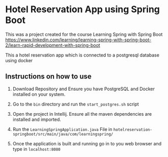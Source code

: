 # Hotel Reservation App using Spring Boot

This was a project created for the course Learning Spring with Spring Boot
https://www.linkedin.com/learning/learning-spring-with-spring-boot-2/learn-rapid-development-with-spring-boot

This a hotel reservation app which is connected to a postgresql database using docker 

## Instructions on how to use 

1. Download Repository and Ensure you have PostgreSQL and Docker installed on your system. 

2. Go to the `bin` directory and run the `start_postgres.sh` script 

3. Open the project in Intellij. Ensure all the maven dependencies are installed and imported. 

4. Run the `LearningSpringApplication.java` File in `hotelreservation-springboot/src/main/java/com/learningspring/`

5. Once the application is built and running go in to you web browser and type in `localhost:8080` 

